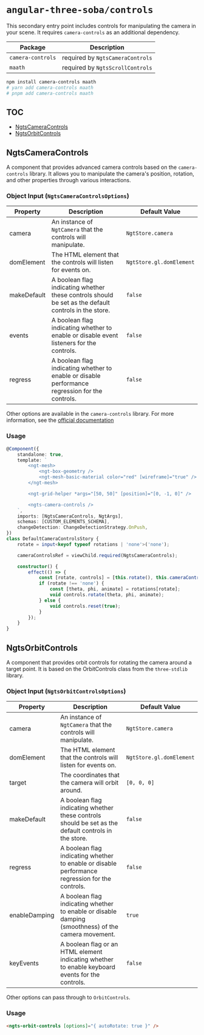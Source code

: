 # `angular-three-soba/controls`

This secondary entry point includes controls for manipulating the camera in your scene. It requires `camera-controls` as an additional dependency.

| Package           | Description                      |
| ----------------- | -------------------------------- |
| `camera-controls` | required by `NgtsCameraControls` |
| `maath`           | required by `NgtsScrollControls` |

```bash
npm install camera-controls maath
# yarn add camera-controls maath
# pnpm add camera-controls maath
```

## TOC

- [NgtsCameraControls](#ngtscameracontrols)
- [NgtsOrbitControls](#ngtsorbitcontrols)

## NgtsCameraControls

A component that provides advanced camera controls based on the `camera-controls` library. It allows you to manipulate the camera's position, rotation, and other properties through various interactions.

### Object Input (`NgtsCameraControlsOptions`)

| Property    | Description                                                                                          | Default Value            |
| ----------- | ---------------------------------------------------------------------------------------------------- | ------------------------ |
| camera      | An instance of `NgtCamera` that the controls will manipulate.                                        | `NgtStore.camera`        |
| domElement  | The HTML element that the controls will listen for events on.                                        | `NgtStore.gl.domElement` |
| makeDefault | A boolean flag indicating whether these controls should be set as the default controls in the store. | `false`                  |
| events      | A boolean flag indicating whether to enable or disable event listeners for the controls.             | `false`                  |
| regress     | A boolean flag indicating whether to enable or disable performance regression for the controls.      | `false`                  |

Other options are available in the `camera-controls` library. For more information, see the [official documentation](https://github.com/yomotsu/camera-controls?tab=readme-ov-file)

### Usage

```ts
@Component({
	standalone: true,
	template: `
		<ngt-mesh>
			<ngt-box-geometry />
			<ngt-mesh-basic-material color="red" [wireframe]="true" />
		</ngt-mesh>

		<ngt-grid-helper *args="[50, 50]" [position]="[0, -1, 0]" />

		<ngts-camera-controls />
	`,
	imports: [NgtsCameraControls, NgtArgs],
	schemas: [CUSTOM_ELEMENTS_SCHEMA],
	changeDetection: ChangeDetectionStrategy.OnPush,
})
class DefaultCameraControlsStory {
	rotate = input<keyof typeof rotations | 'none'>('none');

	cameraControlsRef = viewChild.required(NgtsCameraControls);

	constructor() {
		effect(() => {
			const [rotate, controls] = [this.rotate(), this.cameraControlsRef().controls()];
			if (rotate !== 'none') {
				const [theta, phi, animate] = rotations[rotate];
				void controls.rotate(theta, phi, animate);
			} else {
				void controls.reset(true);
			}
		});
	}
}
```

## NgtsOrbitControls

A component that provides orbit controls for rotating the camera around a target point. It is based on the OrbitControls class from the `three-stdlib` library.

### Object Input (`NgtsOrbitControlsOptions`)

| Property      | Description                                                                                          | Default Value            |
| ------------- | ---------------------------------------------------------------------------------------------------- | ------------------------ |
| camera        | An instance of `NgtCamera` that the controls will manipulate.                                        | `NgtStore.camera`        |
| domElement    | The HTML element that the controls will listen for events on.                                        | `NgtStore.gl.domElement` |
| target        | The coordinates that the camera will orbit around.                                                   | `[0, 0, 0]`              |
| makeDefault   | A boolean flag indicating whether these controls should be set as the default controls in the store. | `false`                  |
| regress       | A boolean flag indicating whether to enable or disable performance regression for the controls.      | `false`                  |
| enableDamping | A boolean flag indicating whether to enable or disable damping (smoothness) of the camera movement.  | `true`                   |
| keyEvents     | A boolean flag or an HTML element indicating whether to enable keyboard events for the controls.     | `false`                  |

Other options can pass through to `OrbitControls`.

### Usage

```html
<ngts-orbit-controls [options]="{ autoRotate: true }" />
```

